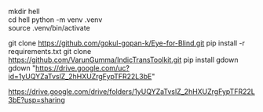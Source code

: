  mkdir hell  
 cd hell
 python -m venv .venv   
 source .venv/bin/activate

git clone https://github.com/gokul-gopan-k/Eye-for-Blind.git
pip install -r requirements.txt
git clone https://github.com/VarunGumma/IndicTransToolkit.git
pip install gdown
gdown "https://drive.google.com/uc?id=1yUQYZaTvslZ_2hHXUZrgFypTFR22L3bE"


https://drive.google.com/drive/folders/1yUQYZaTvslZ_2hHXUZrgFypTFR22L3bE?usp=sharing
